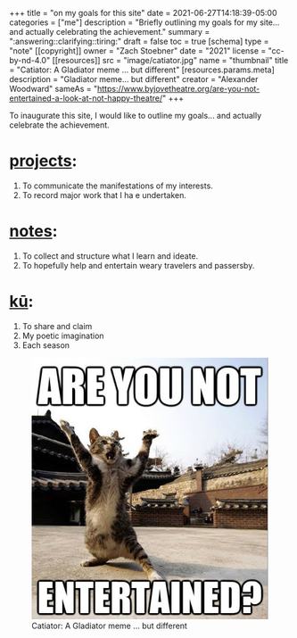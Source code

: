 +++
title = "on my goals for this site"
date = 2021-06-27T14:18:39-05:00
categories = ["me"]
description = "Briefly outlining my goals for my site... and actually celebrating the achievement."
summary = ":answering::clarifying::tiring:"
draft = false
toc = true
[schema]
 type = "note"
[[copyright]]
  owner = "Zach Stoebner"
  date = "2021"
  license = "cc-by-nd-4.0"
[[resources]]
  src = "image/catiator.jpg"
  name = "thumbnail"
  title = "Catiator: A Gladiator meme ... but different"
  [resources.params.meta]
    description = "Gladiator meme... but different"
    creator = "Alexander Woodward"
    sameAs = "https://www.byjovetheatre.org/are-you-not-entertained-a-look-at-not-happy-theatre/"
+++

To inaugurate this site, I would like to outline my goals... and actually celebrate the achievement. 

# [projects](/projects/):
1. To communicate the manifestations of my interests. 
2. To record major work that I ha e undertaken. 

# [notes](/notes/): 
1. To collect and structure what I learn and ideate. 
2. To hopefully help and entertain weary travelers and passersby. 

# [kū](/kus/):
1. To share and claim
2. My poetic imagination
3. Each season


<figure>
<img src="image/catiator.jpg" alt="Catiator: A Gladiator meme ... but different" style="height:100px width:100px;" /> 
<figcaption>Catiator: A Gladiator meme ... but different</figcaption>
</figure>
